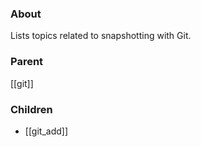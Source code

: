 ### About
Lists topics related to snapshotting with Git.

### Parent
[[git]]

### Children
- [[git_add]]